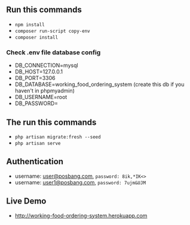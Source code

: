 ## Run this commands
- <code>npm install</code>
- <code>composer run-script copy-env</code>
- <code>composer install</code>

### Check .env file database config
- DB_CONNECTION=mysql
- DB_HOST=127.0.0.1
- DB_PORT=3306
- DB_DATABASE=working_food_ordering_system (create this db if you haven't in phpmyadmin)
- DB_USERNAME=root
- DB_PASSWORD=
### 

## The run this commands
- <code>php artisan migrate:fresh --seed</code>
- <code>php artisan serve</code>

## Authentication
- username: user@posbang.com, <code>password: 8ik,*IK<></code>
- username: user1@posbang.com, <code>password: 7ujm&UJM</code>

## Live Demo
- http://working-food-ordering-system.herokuapp.com

